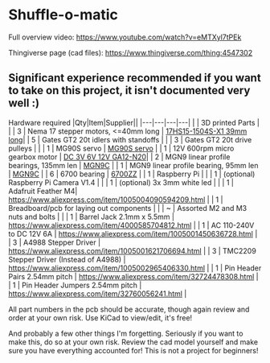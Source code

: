 # Shuffle-o-matic

Full overview video:
https://www.youtube.com/watch?v=eMTXyl7tPEk

Thingiverse page (cad files):
https://www.thingiverse.com/thing:4547302

## Significant experience recommended if you want to take on this project, it isn't documented very well :)

Hardware required
|Qty|Item|Supplier||
|---|---|---|---|
| | 3D printed Parts | |
| 3 | Nema 17 stepper motors, <=40mm long | [17HS15-1504S-X1 39mm long](https://www.aliexpress.com/item/1005002191787745.html?spm=2114.12010612.8148356.4.2bca2904n3VYBm)|
| 5 | Gates GT2 20t idlers with standoffs | |
| 3 | Gates GT2 20t drive pulleys | |
| 1 | MG90S servo | [MG90S servo](https://ebay.us/60Pxun) |
| 1 | 12V 600rpm micro gearbox motor | [DC 3V 6V 12V GA12-N20](https://www.aliexpress.com/item/4000274747864.html?spm=a2g0o.productlist.0.0.63e42e07j3CYN8&algo_pvid=cd6ee419-621c-4ffe-9044-3ffd2ae1bfeb&algo_expid=cd6ee419-621c-4ffe-9044-3ffd2ae1bfeb-0&btsid=0bb0623a16150221042227975ecf2c&ws_ab_test=searchweb0_0,searchweb201602_,searchweb201603_)|
| 2 | MGN9 linear profile bearings, 135mm len | [MGN9C](https://www.aliexpress.com/item/32773296501.html?spm=a2g0o.cart.0.0.54873c00SIeLte&mp=1) |
| 1 | MGN9 linear profile bearing, 95mm len | [MGN9C](https://www.aliexpress.com/item/32773296501.html?spm=a2g0o.cart.0.0.54873c00SIeLte&mp=1) |
| 6 | 6700 bearing | [6700ZZ](https://www.aliexpress.com/item/32852057465.html?spm=a2g0o.cart.0.0.54873c00SIeLte&mp=1) |
| 1 | Raspberry Pi | |
| 1 | (optional) Raspberry Pi Camera V1.4 | |
| 1 | (optional) 3x 3mm white led | |
| 1 | Adafruit Feather M4| https://www.aliexpress.com/item/1005004090594209.html |
| 1 | Breadboard/pcb for laying out components | |
| ~ | Assorted M2 and M3 nuts and bolts | |
| 1 | Barrel Jack 2.1mm x 5.5mm | https://www.aliexpress.com/item/4000585704812.html |
| 1 | AC 110-240V to DC 12V 6A | https://www.aliexpress.com/item/1005001450636728.html |
| 3 | A4988 Stepper Driver | https://www.aliexpress.com/item/1005001621706694.html |
| 3 | TMC2209 Stepper Driver (Instead of A4988) | https://www.aliexpress.com/item/1005002965406330.html |
| 1 | Pin Header Pairs 2.54mm pitch | https://www.aliexpress.com/item/32724478308.html |
| 1 | Pin Header Jumpers 2.54mm pitch | https://www.aliexpress.com/item/32760056241.html |

All part numbers in the pcb should be accurate, though again review and order at your own risk. Use KiCad to view/edit, it's free!

And probably a few other things I'm forgetting. Seriously if you want to make this, do so at your own risk. Review the cad model yourself and make sure you have everything accounted for! This is not a project for beginners!
